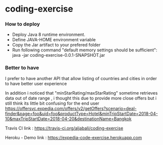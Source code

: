 # coding-exercise

### How to deploy
- Deploy Java 8 runtime environment.
- Define JAVA-HOME environment variable
- Copy the Jar artifact to your prefered folder
- Run following command "default memory settings should be sufficient":
 java -jar coding-exercise-0.0.1-SNAPSHOT.jar 
 
### Better to have
I prefer to have another API that allow listing of countries and cities in order to have better user experience

In addition i noticed that "minStarRating/maxStarRating" sometime retrieves data out of date range , i thought this due to provide more close offers but i still think its little bit confusing for the end user
https://offersvc.expedia.com/offers/v2/getOffers?scenario=deal-finder&page=foo&uid=foo&productType=Hotel&minTripStartDate=2018-04-10&maxTripStartDate=2018-04-20&destinationName=Bangkok


Travis CI link : https://travis-ci.org/aljabali/coding-exercise

Heroku - Demo link  : https://expedia-code-exercise.herokuapp.com
